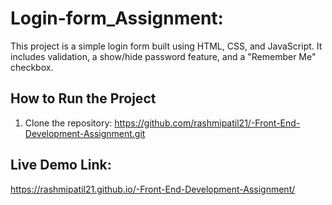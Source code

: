 
# Login-form_Assignment: 
This project is a simple login form built using HTML, CSS, and JavaScript. It includes validation, a show/hide password feature, and a "Remember Me" checkbox.

## How to Run the Project

1. Clone the repository:
   https://github.com/rashmipatil21/-Front-End-Development-Assignment.git

## Live Demo Link:
https://rashmipatil21.github.io/-Front-End-Development-Assignment/
